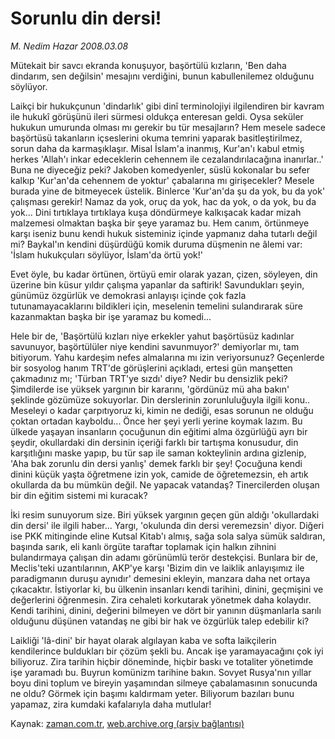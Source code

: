 # Sorunlu din dersi!

*M. Nedim Hazar 2008.03.08*

<tr><td class="metin" colspan="2" style="padding-top: 20px; padding-left: 5px; padding-right: 10px;">Mütekait bir savcı ekranda konuşuyor, başörtülü kızların, 'Ben daha dindarım, sen değilsin' mesajını verdiğini, bunun kabullenilemez olduğunu söylüyor.</td></tr><tr><td class="metin" colspan="2" style="padding-top: 20px; padding-left: 5px; padding-right: 10px;"><p>Laikçi bir hukukçunun 'dindarlık' gibi dinî terminolojiyi ilgilendiren bir kavram ile hukukî görüşünü ileri sürmesi oldukça enteresan geldi. Oysa seküler hukukun umurunda olması mı gerekir bu tür mesajların? Hem mesele sadece başörtüsü takanların içseslerini okuma temrini yaparak basitleştirilmez, sorun daha da karmaşıklaşır. Misal İslam'a inanmış, Kur'an'ı kabul etmiş herkes 'Allah'ı inkar edeceklerin cehennem ile cezalandırılacağına inanırlar..' Buna ne diyeceğiz peki? Jakoben komedyenler, süslü kokonalar bu sefer kalkıp 'Kur'an'da cehennem de yoktur' çabalarına mı girişecekler? Mesele burada yine de bitmeyecek üstelik. Binlerce 'Kur'an'da şu da yok, bu da yok' çalışması gerekir! Namaz da yok, oruç da yok, hac da yok, o da yok, bu da yok... Dini tırtıklaya tırtıklaya kuşa döndürmeye kalkışacak kadar mizah malzemesi olmaktan başka bir şeye yaramaz bu. Hem canım, örtünmeye karşı iseniz bunu kendi hukuk sisteminiz içinde yapmanız daha tutarlı değil mi? Baykal'ın kendini düşürdüğü komik duruma düşmenin ne âlemi var: 'İslam hukukçuları söylüyor, İslam'da örtü yok!' 
<p>Evet öyle, bu kadar örtünen, örtüyü emir olarak yazan, çizen, söyleyen, din üzerine bin küsur yıldır çalışma yapanlar da saftirik! Savundukları şeyin, günümüz özgürlük ve demokrasi anlayışı içinde çok fazla tutunamayacaklarını bildikleri için, meselenin temelini sulandırarak süre kazanmaktan başka bir işe yaramaz bu komedi...
<p>Hele bir de, 'Başörtülü kızları niye erkekler yahut başörtüsüz kadınlar savunuyor, başörtülüler niye kendini savunmuyor?' demiyorlar mı, tam bitiyorum. Yahu kardeşim nefes almalarına mı izin veriyorsunuz? Geçenlerde bir sosyolog hanım TRT'de görüşlerini açıkladı, ertesi gün manşetten çakmadınız mı; 'Türban TRT'ye sızdı' diye? Nedir bu densizlik peki? Şimdilerde ise yüksek yargının bir kararını, 'gördünüz mü aha bakın' şeklinde gözümüze sokuyorlar. Din derslerinin zorunluluğuyla ilgili konu.. Meseleyi o kadar çarpıtıyoruz ki, kimin ne dediği, esas sorunun ne olduğu çoktan ortadan kayboldu... Önce her şeyi yerli yerine koymak lazım. Bu ülkede yaşayan insanların çocuğunun din eğitimi alma özgürlüğü ayrı bir şeydir, okullardaki din dersinin içeriği farklı bir tartışma konusudur, din karşıtlığını maske yapıp, bu tür sap ile saman kokteylinin ardına gizlenip, 'Aha bak zorunlu din dersi yanlış' demek farklı bir şey! Çocuğuna kendi dinini küçük yaşta öğretmene izin yok, camide de öğretemezsin, eh artık okullarda da bu mümkün değil. Ne yapacak vatandaş? Tinercilerden oluşan bir din eğitim sistemi mi kuracak?
<p>İki resim sunuyorum size. Biri yüksek yargının geçen gün aldığı 'okullardaki din dersi' ile ilgili haber... Yargı, 'okulunda din dersi veremezsin' diyor. Diğeri ise PKK mitinginde eline Kutsal Kitab'ı almış, sağa sola salya sümük saldıran, başında sarık, eli kanlı örgüte taraftar toplamak için halkın zihnini bulandırmaya çalışan din adamı görünümlü terör destekçisi. Bunlara bir de, Meclis'teki uzantılarının, AKP'ye karşı 'Bizim din ve laiklik anlayışımız ile paradigmanın duruşu aynıdır' demesini ekleyin, manzara daha net ortaya çıkacaktır. İstiyorlar ki, bu ülkenin insanları kendi tarihini, dinini, geçmişini ve değerlerini öğrenmesin. Zira cehaleti korkutarak yönetmek daha kolaydır. Kendi tarihini, dinini, değerini bilmeyen ve dört bir yanının düşmanlarla sarılı olduğunu düşünen vatandaş ne gibi bir hak ve özgürlük talep edebilir ki? 
<p>Laikliği 'lâ-dini' bir hayat olarak algılayan kaba ve softa laikçilerin kendilerince buldukları bir çözüm şekli bu. Ancak işe yaramayacağını çok iyi biliyoruz. Zira tarihin hiçbir döneminde, hiçbir baskı ve totaliter yönetimde işe yaramadı bu. Buyrun komünizm tarihine bakın. Sovyet Rusya'nın yıllar boyu dini toplum ve bireyin yaşamından silmeye çabalamasının sonucunda ne oldu? Görmek için başımı kaldırmam yeter. Biliyorum bazıları bunu yapamaz, zira kumdaki kafalarıyla daha mutlular!<br/></p></p></p></p></p></td></tr>

Kaynak: [zaman.com.tr](http://zaman.com.tr/yazar.do?yazino=661729), [web.archive.org (arşiv bağlantısı)](http://web.archive.org/web/20080417024657/http://www.zaman.com.tr:80/yazar.do?yazino=661729)
